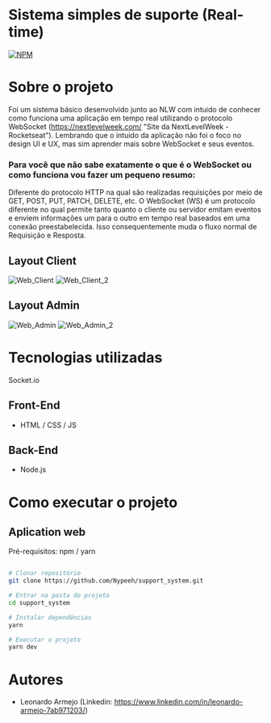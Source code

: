 # Sistema simples de suporte (Real-time)
[![NPM](https://img.shields.io/npm/l/react)](https://github.com/devsuperior/sds1-wmazoni/blob/master/LICENSE) 

# Sobre o projeto

Foi um sistema básico desenvolvido junto ao NLW com intuido de conhecer como funciona uma aplicação em tempo real utilizando o protocolo WebSocket (https://nextlevelweek.com/ "Site da NextLevelWeek - Rocketseat"). Lembrando que o intuido da aplicação não foi o foco no design UI e UX, mas sim aprender mais sobre WebSocket e seus eventos.


### Para você que não sabe exatamente o que é o WebSocket ou como funciona vou fazer um pequeno resumo:

Diferente do protocolo HTTP na qual são realizadas requisições por meio de GET, POST, PUT, PATCH, DELETE, etc. O WebSocket (WS) é um protocolo diferente no qual permite tanto quanto o cliente ou servidor emitam eventos e enviem informações um para o outro em tempo real baseados em uma conexão preestabelecida. Isso consequentemente muda o fluxo normal de Requisição e Resposta.

## Layout Client
![Web_Client](https://user-images.githubusercontent.com/71713087/116002800-c4985e80-a5d1-11eb-8fe8-6cdd60ec0e07.png) ![Web_Client_2](https://user-images.githubusercontent.com/71713087/116002829-dd087900-a5d1-11eb-97fb-8003fa31819d.png)

## Layout Admin
![Web_Admin](https://user-images.githubusercontent.com/71713087/116002848-ebef2b80-a5d1-11eb-9e35-f6224230456a.png) ![Web_Admin_2](https://user-images.githubusercontent.com/71713087/116002860-fa3d4780-a5d1-11eb-84f1-14d4c459c753.png)

# Tecnologias utilizadas
Socket.io

## Front-End
- HTML / CSS / JS

## Back-End
- Node.js


# Como executar o projeto

## Aplication web
Pré-requisitos: npm / yarn

```bash

# Clonar repositório
git clone https://github.com/Nypeeh/support_system.git

# Entrar na pasta do projeto
cd support_system

# Instalar dependências
yarn

# Executar o projeto
yarn dev

```

# Autores

* Leonardo Armejo (Linkedin: https://www.linkedin.com/in/leonardo-armejo-7ab971203/)
